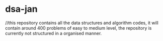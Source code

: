 # dsa-jan
//this repository contains all the data structures and algorithm codes, it will contain around 400 problems of easy to medium level,
the repository is currently not structured in a organised manner.
